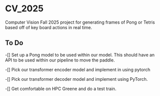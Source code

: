 # CV_2025
Computer Vision Fall 2025 project for generating frames of Pong or Tetris based off of key board actions in real time.

## To Do

-[] Set up a Pong model to be used within our model. This should have an API to be used within our pipeline to move the paddle.

-[] Pick our transformer encoder model and implement in using pytorch

-[] Pick our transformer decoder model and implement using PyTorch.

-[] Get comfortable on HPC Greene and do a test train.
